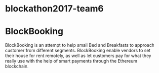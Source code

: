 # blockathon2017-team6
# BlockBooking
BlockBooking is an attempt to help small Bed and Breakfasts to approach customer from different segments. BlockBooking enable vendors to set their house for rent remotely, as well as let customers pay for what they really use with the help of smart payments through the Ethereum blockchain.
